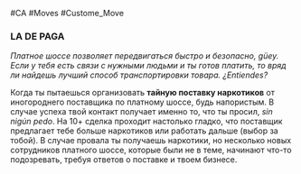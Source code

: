 #CA #Moves #Custome_Move

### LA DE PAGA
*Платное шоссе позволяет передвигаться быстро и безопасно, güey. Если у тебя есть связи с нужными людьми и ты готов платить, то вряд ли найдешь лучший способ транспортировки товара. ¿Entiendes?*

Когда ты пытаешься организовать **тайную поставку наркотиков** от иногороднего поставщика по платному шоссе, будь напористым. В случае успеха твой контакт получает именно то, что ты просил, *sin nigún pedo*. На 10+ сделка проходит настолько гладко, что поставщик предлагает тебе больше наркотиков или работать дальше (выбор за тобой). В случае провала ты получаешь наркотики, но несколько новых сотрудников платного шоссе, которые были не в теме, начинают что-то подозревать, требуя ответов о поставке и твоем бизнесе.